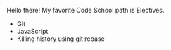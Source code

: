 Hello there! My favorite Code School path is Electives.
* Git
* JavaScript
* Killing history using git rebase
